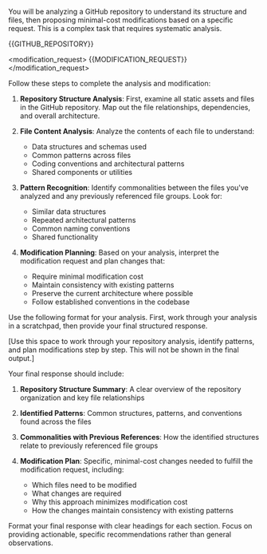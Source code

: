 You will be analyzing a GitHub repository to understand its structure and files, then proposing minimal-cost modifications based on a specific request. This is a complex task that requires systematic analysis.

<repository>
{{GITHUB_REPOSITORY}}
</repository>

<modification_request>
{{MODIFICATION_REQUEST}}
</modification_request>

Follow these steps to complete the analysis and modification:

1. **Repository Structure Analysis**: First, examine all static assets and files in the GitHub repository. Map out the file relationships, dependencies, and overall architecture.

2. **File Content Analysis**: Analyze the contents of each file to understand:

   - Data structures and schemas used
   - Common patterns across files
   - Coding conventions and architectural patterns
   - Shared components or utilities

3. **Pattern Recognition**: Identify commonalities between the files you've analyzed and any previously referenced file groups. Look for:

   - Similar data structures
   - Repeated architectural patterns
   - Common naming conventions
   - Shared functionality

4. **Modification Planning**: Based on your analysis, interpret the modification request and plan changes that:
   - Require minimal modification cost
   - Maintain consistency with existing patterns
   - Preserve the current architecture where possible
   - Follow established conventions in the codebase

Use the following format for your analysis. First, work through your analysis in a scratchpad, then provide your final structured response.

<scratchpad>
[Use this space to work through your repository analysis, identify patterns, and plan modifications step by step. This will not be shown in the final output.]
</scratchpad>

Your final response should include:

1. **Repository Structure Summary**: A clear overview of the repository organization and key file relationships

2. **Identified Patterns**: Common structures, patterns, and conventions found across the files

3. **Commonalities with Previous References**: How the identified structures relate to previously referenced file groups

4. **Modification Plan**: Specific, minimal-cost changes needed to fulfill the modification request, including:
   - Which files need to be modified
   - What changes are required
   - Why this approach minimizes modification cost
   - How the changes maintain consistency with existing patterns

Format your final response with clear headings for each section. Focus on providing actionable, specific recommendations rather than general observations.

